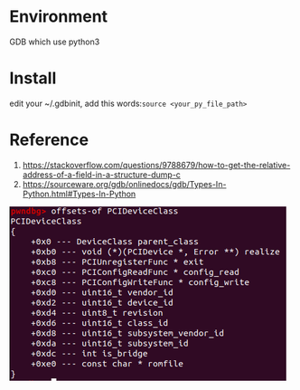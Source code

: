# Environment
GDB which use python3

# Install
edit your ~/.gdbinit, add this words:``source <your_py_file_path>``  

# Reference
1. https://stackoverflow.com/questions/9788679/how-to-get-the-relative-address-of-a-field-in-a-structure-dump-c
2. https://sourceware.org/gdb/onlinedocs/gdb/Types-In-Python.html#Types-In-Python

![](./effect.png)
